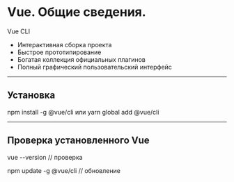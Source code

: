 # Vue. Общие сведения.

Vue CLI
- Интерактивная сборка проекта
- Быстрое прототипирование
- Богатая коллекция официальных плагинов
- Полный графический пользовательский интерфейс
***
## Установка
npm install -g @vue/cli
или
yarn global add @vue/cli
***
## Проверка установленного Vue
vue --version // проверка

npm update -g @vue/cli // обновление